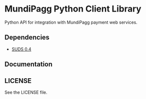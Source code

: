 MundiPagg Python Client Library
====================

Python API for integration with MundiPagg payment web services.

## Dependencies
* [SUDS 0.4](https://fedorahosted.org/suds/)	


## Documentation


## LICENSE
See the LICENSE file.